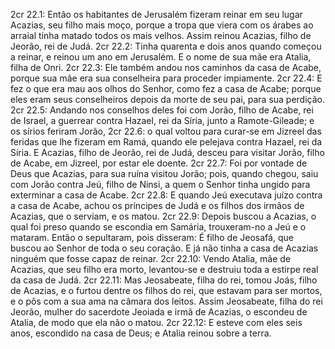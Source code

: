 2cr 22.1: Então os habitantes de Jerusalém fizeram reinar em seu lugar Acazias, seu filho mais moço, porque a tropa que viera com os árabes ao arraial tinha matado todos os mais velhos. Assim reinou Acazias, filho de Jeorão, rei de Judá.
2cr 22.2: Tinha quarenta e dois anos quando começou a reinar, e reinou um ano em Jerusalém. E o nome de sua mãe era Atalia, filha de Onri.
2cr 22.3: Ele também andou nos caminhos da casa de Acabe, porque sua mãe era sua conselheira para proceder impiamente.
2cr 22.4: E fez o que era mau aos olhos do Senhor, como fez a casa de Acabe; porque eles eram seus conselheiros depois da morte de seu pai, para sua perdição.
2cr 22.5: Andando nos conselhos deles foi com Jorão, filho de Acabe, rei de Israel, a guerrear contra Hazael, rei da Síria, junto a Ramote-Gileade; e os sírios feriram Jorão,
2cr 22.6: o qual voltou para curar-se em Jizreel das feridas que lhe fizeram em Ramá, quando ele pelejava contra Hazael, rei da Síria. E Acazias, filho de Jeorão, rei de Judá, desceu para visitar Jorão, filho de Acabe, em Jizreel, por estar ele doente.
2cr 22.7: Foi por vontade de Deus que Acazias, para sua ruína visitou Jorão; pois, quando chegou, saiu com Jorão contra Jeú, filho de Ninsi, a quem o Senhor tinha ungido para exterminar a casa de Acabe.
2cr 22.8: E quando Jeú executava juízo contra a casa de Acabe, achou os príncipes de Judá e os filhos dos irmãos de Acazias, que o serviam, e os matou.
2cr 22.9: Depois buscou a Acazias, o qual foi preso quando se escondia em Samária, trouxeram-no a Jeú e o mataram. Então o sepultaram, pois disseram: É filho de Jeosafá, que buscou ao Senhor de toda o seu coração. E já não tinha a casa de Acazias ninguém que fosse capaz de reinar.
2cr 22.10: Vendo Atalia, mãe de Acazias, que seu filho era morto, levantou-se e destruiu toda a estirpe real da casa de Judá.
2cr 22.11: Mas Jeosabeate, filha do rei, tomou Joás, filho de Acazias, e o furtou dentre os filhos do rei, que estavam para ser mortos, e o pôs com a sua ama na câmara dos leitos. Assim Jeosabeate, filha do rei Jeorão, mulher do sacerdote Jeoiada e irmã de Acazias, o escondeu de Atalia, de modo que ela não o matou.
2cr 22.12: E esteve com eles seis anos, escondido na casa de Deus; e Atalia reinou sobre a terra.
